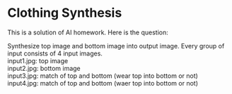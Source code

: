 # Clothing Synthesis

This is a solution of AI homework. Here is the question:

Synthesize top image and bottom image into output image. Every group of input
consists of 4 input images.  
input1.jpg: top image  
input2.jpg: bottom image  
input3.jpg: match of top and bottom (wear top into bottom or not)  
input4.jpg: match of top and bottom (waer top into bottom or not)  
